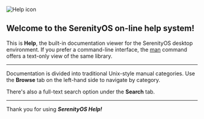 ![Help icon](file:///res/icons/32x32/app-help.png)

## Welcome to the SerenityOS on-line help system!

This is **Help**, the built-in documentation viewer for the SerenityOS desktop environment. If you prefer a command-line interface, the [man](help://man/1/man) command offers a text-only view of the same library.

---

Documentation is divided into traditional Unix-style manual categories. Use the **Browse** tab on the left-hand side to navigate by category.

There's also a full-text search option under the **Search** tab.

---

Thank you for using ***SerenityOS Help!***
